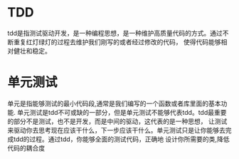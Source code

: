 # TDD
   tdd是指测试驱动开发，是一种编程思想，是一种维护高质量代码的方式。通过不断重复红灯绿灯的过程去维护我们刚写的或者经过修改的代码，
使得代码能够相对健壮和稳定。

# 单元测试
   单元是指能够测试的最小代码段,通常是我们编写的一个函数或者库里面的基本功能.
   单元测试是tdd不可或缺的一部分，但是单元测试不能够代表tdd。tdd最重要的部分不是测试，也不是开发，而是中间的驱动，这代表的是一种思想，
让测试来驱动你去思考现在应该干什么，下一步应该干什么。单元测试只是让你能够去完成tdd的过程。通过tdd，你能够全面的测试代码，正确地
设计你所需要的类,降低代码的耦合度
